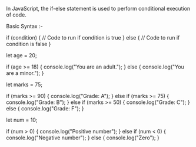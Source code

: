 In JavaScript, the if-else statement is used to perform conditional execution of code.

Basic Syntax :-

if (condition) {
// Code to run if condition is true
} else {
// Code to run if condition is false
}

let age = 20;

if (age >= 18) {
console.log("You are an adult.");
} else {
console.log("You are a minor.");
}

let marks = 75;

if (marks >= 90) {
console.log("Grade: A");
} else if (marks >= 75) {
console.log("Grade: B");
} else if (marks >= 50) {
console.log("Grade: C");
} else {
console.log("Grade: F");
}

let num = 10;

if (num > 0) {
console.log("Positive number");
} else if (num < 0) {
console.log("Negative number");
} else {
console.log("Zero");
}
